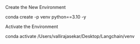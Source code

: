 Create the New Environment 

conda create -p venv python==3.10 -y


Activate the Environment 

conda activate /Users/vallirajasekar/Desktop/Langchain/venv